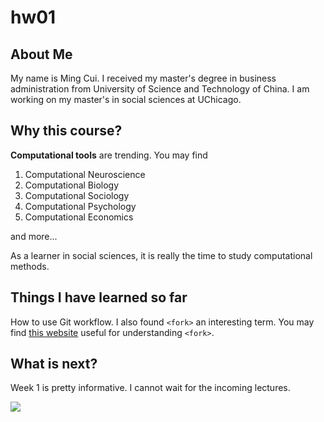 # hw01

## About Me
My name is Ming Cui. I received my master's degree in business administration from University of Science and Technology of China. I am working on my master's in social sciences at UChicago.

## Why this course?
**Computational tools** are trending. You may find

1. Computational Neuroscience
1. Computational Biology
1. Computational Sociology
1. Computational Psychology
1. Computational Economics

and more...

As a learner in social sciences, it is really the time to study computational methods.

## Things I have learned so far
How to use Git workflow. I also found `<fork>` an interesting term. You may find [this website](https://www.atlassian.com/git/tutorials/comparing-workflows) useful for understanding `<fork>`.

## What is next?
Week 1 is pretty informative. I cannot wait for the incoming lectures.

![](https://images.unsplash.com/photo-1555323912-3526a765162b?ixlib=rb-1.2.1&ixid=eyJhcHBfaWQiOjEyMDd9&auto=format&fit=crop&w=600&q=60)
